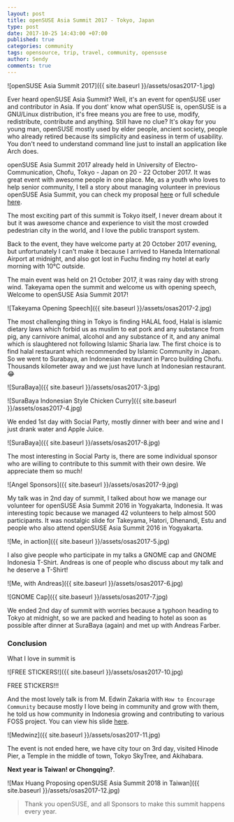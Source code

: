 ```yaml
---
layout: post
title: openSUSE Asia Summit 2017 - Tokyo, Japan
type: post
date: 2017-10-25 14:43:00 +07:00
published: true
categories: community
tags: opensource, trip, travel, community, opensuse
author: Sendy
comments: true
---
```


![openSUSE Asia Summit 2017]({{ site.baseurl }}/assets/osas2017-1.jpg)

Ever heard openSUSE Asia Summit? Well, it's an event for openSUSE user and contributor in Asia. If you dont' know what openSUSE is, openSUSE is a GNU/Linux distribution, it's free means you are free to use, modify, redistribute, contribute and anything. Still have no clue? It's okay for you young man, openSUSE mostly used by elder people, ancient society, people who already retired because its simplicity and easiness in term of usability. You don't need to understand command line just to install an application like Arch does.

openSUSE Asia Summit 2017 already held in University of Electro-Communication, Chofu, Tokyo - Japan on 20 - 22 October 2017. It was great event with awesome people in one place. Me, as a youth who loves to help senior community, I tell a story about managing volunteer in previous openSUSE Asia Summit, you can check my proposal [here](https://events.opensuse.org/conference/summitasia17/program/proposal/1534) or full schedule [here](https://events.opensuse.org/conference/summitasia17/schedule).

The most exciting part of this summit is Tokyo itself, I never dream about it but it was awesome chance and experience to visit the most crowded pedestrian city in the world, and I love the public transport system.

Back to the event, they have welcome party at 20 October 2017 evening, but unfortunately I can't make it because I arrived to Haneda International Airport at midnight, and also got lost in Fuchu finding my hotel at early morning with 10&deg;C outside.

The main event was held on 21 October 2017, it was rainy day with strong wind. Takeyama open the summit and welcome us with opening speech, Welcome to openSUSE Asia Summit 2017!

![Takeyama Opening Speech]({{ site.baseurl }}/assets/osas2017-2.jpg)

The most challenging thing in Tokyo is finding HALAL food, Halal is islamic dietary laws which forbid us as muslim to eat pork and any substance from pig, any carnivore animal, alcohol and any substance of it, and any animal which is slaughtered not following Islamic Sharia law. The first choice is to find halal restaurant which recommended by Islamic Community in Japan. So we went to Surabaya, an Indonesian restaurant in Parco building Chofu. Thousands kilometer away and we just have lunch at Indonesian restaurant. :joy:

![SuraBaya]({{ site.baseurl }}/assets/osas2017-3.jpg)

![SuraBaya Indonesian Style Chicken Curry]({{ site.baseurl }}/assets/osas2017-4.jpg)

We ended 1st day with Social Party, mostly dinner with beer and wine and I just drank water and Apple Juice.

![SuraBaya]({{ site.baseurl }}/assets/osas2017-8.jpg)

The most interesting in Social Party is, there are some individual sponsor who are willing to contribute to this summit with their own desire. We appreciate them so much!

![Angel Sponsors]({{ site.baseurl }}/assets/osas2017-9.jpg)

My talk was in 2nd day of summit, I talked about how we manage our volunteer for openSUSE Asia Summit 2016 in Yogyakarta, Indonesia. It was interesting topic because we managed 42 volunteers to help almost 500 participants. It was nostalgic slide for Takeyama, Hatori, Dhenandi, Estu and people who also attend openSUSE Asia Summit 2016 in Yogyakarta.

![Me, in action]({{ site.baseurl }}/assets/osas2017-5.jpg)

I also give people who participate in my talks a GNOME cap and GNOME Indonesia T-Shirt. Andreas is one of people who discuss about my talk and he deserve a T-Shirt!

![Me, with Andreas]({{ site.baseurl }}/assets/osas2017-6.jpg)

![GNOME Cap]({{ site.baseurl }}/assets/osas2017-7.jpg)

We ended 2nd day of summit with worries because a typhoon heading to Tokyo at midnight, so we are packed and heading to hotel as soon as possible after dinner at SuraBaya (again) and met up with Andreas Farber.

### Conclusion

What I love in summit is

![FREE STICKERS!]({{ site.baseurl }}/assets/osas2017-10.jpg)

FREE STICKERS!!!

And the most lovely talk is from M. Edwin Zakaria with `How to Encourage Community` because mostly I love being in community and grow with them, he told us how community in Indonesia growing and contributing to various FOSS project. You can view his slide [here](https://events.opensuse.org/conference/summitasia17/program/proposal/1572).

![Medwinz]({{ site.baseurl }}/assets/osas2017-11.jpg)

The event is not ended here, we have city tour on 3rd day, visited Hinode Pier, a Temple in the middle of town, Tokyo SkyTree, and Akihabara.

**Next year is Taiwan! or Chongqing?**.

![Max Huang Proposing openSUSE Asia Summit 2018 in Taiwan]({{ site.baseurl }}/assets/osas2017-12.jpg)

> Thank you openSUSE, and all Sponsors to make this summit happens every year.
